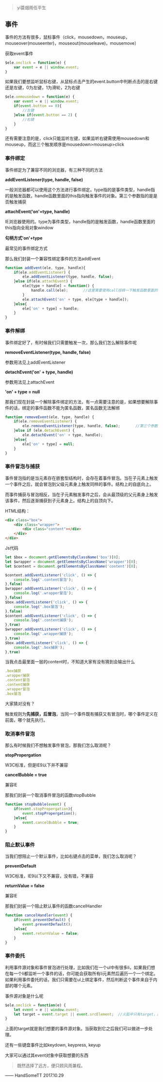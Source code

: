 >yi蓑烟雨任平生



## 事件

事件的方法有很多，鼠标事件（click，mousedown，mouseup，mouseover(mouseenter)，mouseout(mouseleave)，mousemove）

获取event事件

```js
$ele.onclick = function(e) {
	var event = e || window.event;
}
```

如果我们要想监听鼠标右键，从鼠标点击产生的event.button中判断点击的是右键还是左键，0为左键，1为滑轮，2为右键

```js
$ele.onmousedown = function(e) {
	var event = e || window.event;
	if(event.button == 0){
		//左键
	}else if(event.button == 2) {
		//右键
	}
}
```

还有需要注意的是，click只能监听左键，如果监听右键需使用mousedown和mouseup，而这三个触发顺序是mousedown>mouseup>click


### 事件绑定

事件绑定为了兼容不同的浏览器，有三种不同的方法

**addEventListener(type, handle, false)**

一般浏览器都可以使用这个方法进行事件绑定。type指的是事件类型，handle指的是触发函数，handle函数里面的this指向触发事件的对象。第三个参数指的是是否触发捕获

**attachEvent('on'+type, handle)**

IE浏览器使用的。type为事件类型，handle指的是触发函数，handle函数里面的this指向全局对象window

**句柄方式'on'+type**

最常见的事件绑定方式


那么我们封装一个兼容性绑定事件的方法addEvent

```js
function addEvent(ele, type, handle){
	if(ele.addEventListener) {
		ele.addEventListener(type, handle, false);
	}else if(ele.attachEvent) {
		ele[type + handle] = function() {
			handle.call(ele);		//这里需要使用call扭转一下触发函数里面的this指向，将其指向ele
		}
		ele.attachEvent('on' + type, ele[type + handle]);
	}else{
		ele['on' + type] = handle;
	}
}
```

### 事件解绑

事件绑定好了，有时候我们只需要触发一次，那么我们怎么解除事件呢

**removeEventListener(type, handle, false)**

参数用法见上addEventListener

**detachEvent('on' + type, handle)**

参数用法见上attachEvent

**'on' + type = null**


那我们现在封装一个解除事件绑定的方法，有一点需要注意的是，如果想要解除事件的话，绑定的事件函数不能为匿名函数，匿名函数无法解绑

```js
function removeEvent(ele, type, handle) {
	if(ele.removeEventListener) {
		ele.removeEventListener(type, handle, false);		//第三个参数需与绑定事件的第三个参数相同
	}else if (ele.detachEvent) {
		ele.detachEvent('on' + type, handle);
	}else{
		ele['on' + type] = null;
	}
}
```


### 事件冒泡与捕获

事件冒泡指的是当元素存在嵌套型结构时，会存在着事件冒泡。当在子元素上触发一个事件之后，就会冒泡到父级元素身上触发同样的事件。结构上的自底向上。

而事件捕获与冒泡相反，当在子元素触发事件之后，会从最顶级的父元素身上触发该事件，然后逐渐捕获到子元素身上。结构上的自顶向下。


HTML结构：

```html
<div class="box">
	<div class="wrapper">
		<div class="content"></div>
	</div>
</div>
```

Js代码

```js
let $box = document.getElementsByClassName('box')[0];
let $wrapper = document.getElementsByClassName('wrapper')[0];
let $content = document.getElementsByClassName('content')[0];

$content.addEventListener('click', () => {
	console.log('.content冒泡');
},false)
$wrapper.addEventListener('click', () => {
	console.log('.wrapper冒泡');
},false)
$box.addEventListener('click', () => {
	console.log('.box冒泡');
},false)
$content.addEventListener('click', () => {
	console.log('.content捕获');
},true)
$wrapper.addEventListener('click', () => {
	console.log('.wrapper捕获');
},true)
$box.addEventListener('click', () => {
	console.log('.box捕获');
},true)
```

当我点击最里面一层的content时，不知道大家有没有猜到会输出什么

```js
.box捕获
.wrapper捕获
.content冒泡
.content捕获
.wrapper冒泡
.box冒泡
```

大家猜对没有？

触发规则为**先捕获，后冒泡**，当同一个事件既有捕获又有冒泡时，哪个事件定义在前面，哪个就先执行。


### 取消事件冒泡

那么有时候我们不想触发事件冒泡，那我们怎么取消呢？

**stopPropergation**

W3C标准，但是IE9以下并不兼容

**cancelBubble = true**

兼容IE

那我们封装一个取消事件冒泡的函数stopBubble

```js
function stopBubble(event) {
	if(event.stopPropergation){
		event.stopPropergation();
	}else{
		event.cancelBubble = true;
	}
}
```


### 阻止默认事件

当我们想阻止一个默认事件，比如右键点击的菜单，我们怎么取消呢？

**preventDefault**

W3C标准，IE9以下又不兼容，没有错，不兼容

**returnValue = false**

兼容IE

那我们封装一个阻止默认事件的函数cancelHandler

```js
function cancelHandler(event) {
	if(event.preventDefault) {
		event.preventDefault();
	}else{
		event.returnValue = false;
	}
}
```


### 事件委托

利用事件源对象和事件冒泡进行处理，比如我们在一个ul中有很多li，如果我们想在每一个li都监听一个事件的话，你可能会获取所有li元素然后遍历一个一个绑定。如果利用事件委托的话，我们只需要在ul上绑定事件，然后判断这个事件来自于内部的哪个元素。

事件源对象是什么呢

```js
$ele.onclick = function(e) {
	let event = e || window.event;
	let target = event.target || event.srcElement;	//火狐中只有target，而IE中只有srcElement，这里做兼容处理
}
```

上面的target就是我们想要的事件源对象。当获取到它之后我们可以做进一步处理。


还有一些键盘事件比如keydown, keypress, keyup

大家可以通过其event对象中获取想要的东西




>既然选择了远方，便只顾风雨兼程。

—— HandSomeTT 2017.10.29